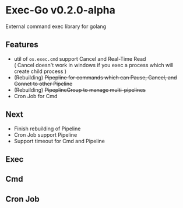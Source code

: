 # Exec-Go v0.2.0-alpha
External command exec library for golang

## Features
- util of `os.exec.cmd` support Cancel and Real-Time Read   
  ( Cancel doesn't work in windows if you exec a process which will create child process )
- (Rebuilding) ~~Pipepline for commands which can Pause, Cancel, and Connet to other Pipeline~~
- (Rebuilding) ~~PipeplineGroup to manage multi-pipelines~~
- Cron Job for Cmd

## Next
- Finish rebuilding of Pipeline
- Cron Job support Pipeline
- Support timeout for Cmd and Pipeline

## Exec

## Cmd

## Cron Job
